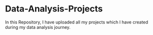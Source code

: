 # Data-Analysis-Projects

In this Repository, I have uploaded all my projects which I have created during my data analysis journey.

